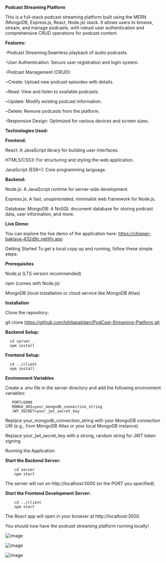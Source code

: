 **Podcast Streaming Platform**


This is a full-stack podcast streaming platform built using the MERN (MongoDB, Express.js, React, Node.js) stack. It allows users to browse, stream, and manage podcasts, with robust user authentication and comprehensive CRUD operations for podcast content.



**Features:**


-Podcast Streaming:Seamless playback of audio podcasts.

-User Authentication: Secure user registration and login system.

-Podcast Management (CRUD):

~Create: Upload new podcast episodes with details.

~Read: View and listen to available podcasts.

~Update: Modify existing podcast information.

~Delete: Remove podcasts from the platform.

-Responsive Design: Optimized for various devices and screen sizes.

**Technologies Used-**



**Frontend:**


React: A JavaScript library for building user interfaces.

HTML5/CSS3: For structuring and styling the web application.

JavaScript (ES6+): Core programming language.

**Backend:**


Node.js: A JavaScript runtime for server-side development.

Express.js: A fast, unopinionated, minimalist web framework for Node.js.

Database:
MongoDB: A NoSQL document database for storing podcast data, user information, and more.

**Live Demo:**


You can explore the live demo of the application here:
https://chipper-baklava-432d9c.netlify.app

Getting Started
To get a local copy up and running, follow these simple steps:

**Prerequisites**


Node.js (LTS version recommended)

npm (comes with Node.js)

MongoDB (local installation or cloud service like MongoDB Atlas)

**Installation**


Clone the repository:

git clone https://github.com/Ishitapatidarr/PodCast-Streaming-Platform.git


**Backend Setup:**

      cd server
      npm install

**Frontend Setup:**

      cd ../client
      npm install

**Environment Variables**


Create a .env file in the server directory and add the following environment variables:

       PORT=5000
       MONGO_URI=your_mongodb_connection_string
       JWT_SECRET=your_jwt_secret_key

Replace your_mongodb_connection_string with your MongoDB connection URI (e.g., from MongoDB Atlas or your local MongoDB instance).

Replace your_jwt_secret_key with a strong, random string for JWT token signing.

Running the Application


**Start the Backend Server:**

        cd server
        npm start

The server will run on http://localhost:5000 (or the PORT you specified).

**Start the Frontend Development Server:**

        cd ../client
        npm start

The React app will open in your browser at http://localhost:3000.

You should now have the podcast streaming platform running locally!


![image](https://github.com/user-attachments/assets/cfec8e9f-0bf5-4178-b397-5338f893fa27)




![image](https://github.com/user-attachments/assets/625b7ee7-a951-4607-9647-a91837628cc2)


![image](https://github.com/user-attachments/assets/a107d1f8-4f96-42ed-ae31-81afa2e1c514)



